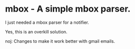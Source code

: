 mbox - A simple mbox parser.
============================
I just needed a mbox parser for a notifier.

Yes, this is an overkill solution.

noj: Changes to make it work better with gmail emails.
